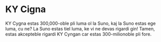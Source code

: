 # KY Cigna

KY Cygna estas 300,000-oble pli luma ol la Suno, kaj la Suno estas ege luma, cu
ne? La Suno estas tiel luma, ke vi ne devas rigardi gin! Tamen, estas akcepteble
rigardi KY Cyngan car estas 300-milionoble pli fore.

